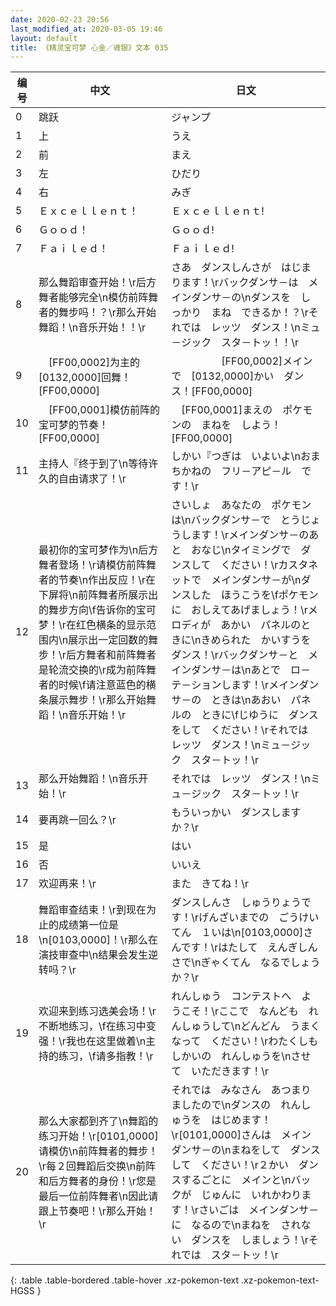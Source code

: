 ```yaml
---
date: 2020-02-23 20:56
last_modified_at: 2020-03-05 19:46
layout: default
title: 《精灵宝可梦 心金／魂银》文本 035
---
```

| 编号 | 中文 | 日文 |
| ---- | ---- | ---- |
| 0 | 跳跃 | ジャンプ |
| 1 | 上 | うえ |
| 2 | 前 | まえ |
| 3 | 左 | ひだり |
| 4 | 右 | みぎ |
| 5 | Ｅｘｃｅｌｌｅｎｔ！ | Ｅｘｃｅｌｌｅｎｔ! |
| 6 | Ｇｏｏｄ！ | Ｇｏｏｄ! |
| 7 | Ｆａｉｌｅｄ！ | Ｆａｉｌｅｄ! |
| 8 | 那么舞蹈审查开始！\r后方舞者能够完全\n模仿前阵舞者的舞步吗！？\r那么开始舞蹈！\n音乐开始！！\r | さあ　ダンスしんさが　はじまります！\rバックダンサ－は　メインダンサ－の\nダンスを　しっかり　まね　できるか！？\rそれでは　レッツ　ダンス！\nミュ－ジック　スタ－トッ！！\r |
| 9 | 　[FF00,0002]为主的[0132,0000]回舞！[FF00,0000] | 　　　　　[FF00,0002]メインで　[0132,0000]かい　ダンス！[FF00,0000] |
| 10 | 　[FF00,0001]模仿前阵的宝可梦的节奏！[FF00,0000] | 　[FF00,0001]まえの　ポケモンの　まねを　しよう！[FF00,0000] |
| 11 | 主持人『终于到了\n等待许久的自由请求了！\r | しかい『つぎは　いよいよ\nおまちかねの　フリ－アピ－ル　です！\r |
| 12 | 最初你的宝可梦作为\n后方舞者登场！\r请模仿前阵舞者的节奏\n作出反应！\r在下屏将\n前阵舞者所展示出的舞步方向\f告诉你的宝可梦！\r在红色横条的显示范围内\n展示出一定回数的舞步！\r后方舞者和前阵舞者是轮流交换的\r成为前阵舞者的时候\f请注意蓝色的横条展示舞步！\r那么开始舞蹈！\n音乐开始！\r | さいしょ　あなたの　ポケモンは\nバックダンサ－で　とうじょうします！\rメインダンサ－のあと　おなじ\nタイミングで　ダンスして　ください！\rカスタネットで　メインダンサ－が\nダンスした　ほうこうを\fポケモンに　おしえてあげましょう！\rメロディが　あかい　パネルのときに\nきめられた　かいすうを　ダンス！\rバックダンサ－と　メインダンサ－は\nあとで　ロ－テ－ションします！\rメインダンサ－の　ときは\nあおい　パネルの　ときに\fじゆうに　ダンスをして　ください！\rそれでは　レッツ　ダンス！\nミュ－ジック　スタ－トッ！\r |
| 13 | 那么开始舞蹈！\n音乐开始！\r | それでは　レッツ　ダンス！\nミュ－ジック　スタ－トッ！\r |
| 14 | 要再跳一回么？\r | もういっかい　ダンスしますか？\r |
| 15 | 是 | はい |
| 16 | 否 | いいえ |
| 17 | 欢迎再来！\r | また　きてね！\r |
| 18 | 舞蹈审查结束！\r到现在为止的成绩第一位是\n[0103,0000]！\r那么在演技审查中\n结果会发生逆转吗？\r | ダンスしんさ　しゅうりょうです！\rげんざいまでの　ごうけいてん　１いは\n[0103,0000]さんです！\rはたして　えんぎしんさで\nぎゃくてん　なるでしょうか？\r |
| 19 | 欢迎来到练习选美会场！\r不断地练习，\f在练习中变强！\r我也在这里做着\n主持的练习，\f请多指教！\r | れんしゅう　コンテストへ　ようこそ！\rここで　なんども　れんしゅうして\nどんどん　うまく　なって　ください！\rわたくしも　しかいの　れんしゅうを\nさせて　いただきます！\r |
| 20 | 那么大家都到齐了\n舞蹈的练习开始！\r[0101,0000]请模仿\n前阵舞者的舞步！\r每２回舞蹈后交换\n前阵和后方舞者的身份！\r您是最后一位前阵舞者\n因此请跟上节奏吧！\r那么开始！\r | それでは　みなさん　あつまりましたので\nダンスの　れんしゅうを　はじめます！\r[0101,0000]さんは　メインダンサ－の\nまねをして　ダンスして　ください！\r２かい　ダンスするごとに　メインと\nバックが　じゅんに　いれかわります！\rさいごは　メインダンサ－に　なるので\nまねを　されない　ダンスを　しましょう！\rそれでは　スタ－トッ！\r |
{: .table .table-bordered .table-hover .xz-pokemon-text .xz-pokemon-text-HGSS }